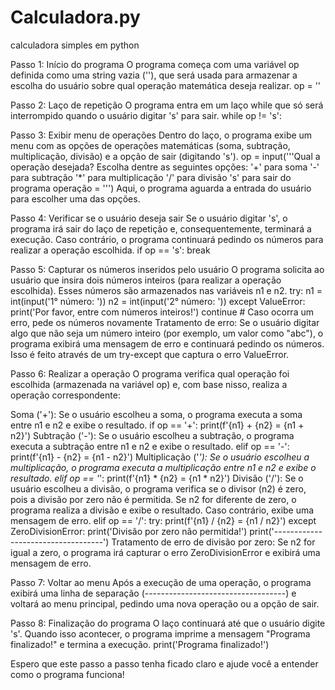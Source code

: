 # Calculadora.py
 calculadora simples em python 

Passo 1: Início do programa
O programa começa com uma variável op definida como uma string vazia (''), que será usada para armazenar a escolha do usuário sobre qual operação matemática deseja realizar.
op = ''

Passo 2: Laço de repetição
O programa entra em um laço while que só será interrompido quando o usuário digitar 's' para sair.
while op != 's':

Passo 3: Exibir menu de operações
Dentro do laço, o programa exibe um menu com as opções de operações matemáticas (soma, subtração, multiplicação, divisão) e a opção de sair (digitando 's').
op = input('''Qual a operação desejada? Escolha dentre as seguintes opções:
'+' para soma
'-' para subtração
'*' para multiplicação
'/' para divisão
's' para sair do programa
operação = ''')
Aqui, o programa aguarda a entrada do usuário para escolher uma das opções.

Passo 4: Verificar se o usuário deseja sair
Se o usuário digitar 's', o programa irá sair do laço de repetição e, consequentemente, terminará a execução. Caso contrário, o programa continuará pedindo os números para realizar a operação escolhida.
if op == 's':
    break

Passo 5: Capturar os números inseridos pelo usuário
O programa solicita ao usuário que insira dois números inteiros (para realizar a operação escolhida). Esses números são armazenados nas variáveis n1 e n2.
try:
    n1 = int(input('1° número: '))
    n2 = int(input('2° número: '))
except ValueError:
    print('Por favor, entre com números inteiros!')
    continue  # Caso ocorra um erro, pede os números novamente
Tratamento de erro: Se o usuário digitar algo que não seja um número inteiro (por exemplo, um valor como "abc"), o programa exibirá uma mensagem de erro e continuará pedindo os números. Isso é feito através de um try-except que captura o erro ValueError.

Passo 6: Realizar a operação
O programa verifica qual operação foi escolhida (armazenada na variável op) e, com base nisso, realiza a operação correspondente:

Soma ('+'): Se o usuário escolheu a soma, o programa executa a soma entre n1 e n2 e exibe o resultado.
if op == '+':
    print(f'{n1} + {n2} = {n1 + n2}')
Subtração ('-'): Se o usuário escolheu a subtração, o programa executa a subtração entre n1 e n2 e exibe o resultado.
elif op == '-':
    print(f'{n1} - {n2} = {n1 - n2}')
Multiplicação ('*'): Se o usuário escolheu a multiplicação, o programa executa a multiplicação entre n1 e n2 e exibe o resultado.
elif op == '*':
    print(f'{n1} * {n2} = {n1 * n2}')
Divisão ('/'): Se o usuário escolheu a divisão, o programa verifica se o divisor (n2) é zero, pois a divisão por zero não é permitida. Se n2 for diferente de zero, o programa realiza a divisão e exibe o resultado. Caso contrário, exibe uma mensagem de erro.
elif op == '/':
    try:
        print(f'{n1} / {n2} = {n1 / n2}')
    except ZeroDivisionError:
        print('Divisão por zero não permitida!')
    print('-----------------------------------')
Tratamento de erro de divisão por zero: Se n2 for igual a zero, o programa irá capturar o erro ZeroDivisionError e exibirá uma mensagem de erro.

Passo 7: Voltar ao menu
Após a execução de uma operação, o programa exibirá uma linha de separação (-----------------------------------) e voltará ao menu principal, pedindo uma nova operação ou a opção de sair.

Passo 8: Finalização do programa
O laço continuará até que o usuário digite 's'. Quando isso acontecer, o programa imprime a mensagem "Programa finalizado!" e termina a execução.
print('Programa finalizado!')


Espero que este passo a passo tenha ficado claro e ajude você a entender como o programa funciona!

